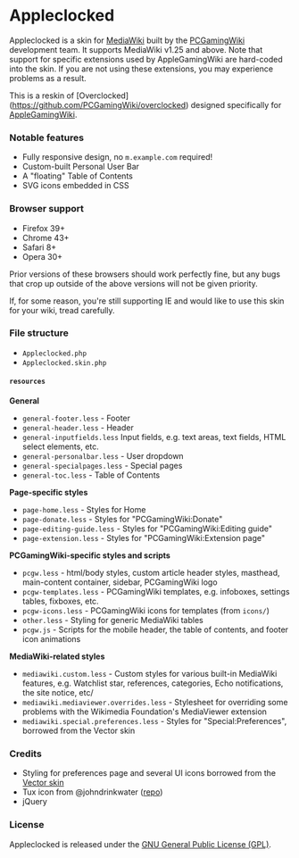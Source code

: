 Appleclocked
========

Appleclocked is a skin for [MediaWiki](https://www.mediawiki.org/wiki/MediaWiki) built by the [PCGamingWiki](http://pcgamingwiki.com) development team. It supports MediaWiki v1.25 and above. Note that support for specific extensions used by AppleGamingWiki are hard-coded into the skin. If you are not using these extensions, you may experience problems as a result.

This is a reskin of [Overclocked] (https://github.com/PCGamingWiki/overclocked) designed specifically for [AppleGamingWiki](https://applegamingwiki.com).

### Notable features

* Fully responsive design, no `m.example.com` required!
* Custom-built Personal User Bar
* A "floating" Table of Contents
* SVG icons embedded in CSS


### Browser support
* Firefox 39+
* Chrome 43+
* Safari 8+
* Opera 30+

Prior versions of these browsers should work perfectly fine, but any bugs that crop up outside of the above versions will not be given priority.

If, for some reason, you're still supporting IE and would like to use this skin for your wiki, tread carefully.


### File structure

* `Appleclocked.php`
* `Appleclocked.skin.php`

#### `resources`

**General**
* `general-footer.less` - Footer
* `general-header.less` - Header
* `general-inputfields.less` Input fields, e.g. text areas, text fields, HTML select elements, etc.
* `general-personalbar.less` - User dropdown
* `general-specialpages.less` - Special pages
* `general-toc.less` - Table of Contents

**Page-specific styles**
* `page-home.less` - Styles for Home
* `page-donate.less` - Styles for "PCGamingWiki:Donate"
* `page-editing-guide.less` - Styles for "PCGamingWiki:Editing guide"
* `page-extension.less` - Styles for "PCGamingWiki:Extension page"

**PCGamingWiki-specific styles and scripts**
* `pcgw.less` - html/body styles, custom article header styles, masthead, main-content container, sidebar, PCGamingWiki logo
* `pcgw-templates.less` - PCGamingWiki templates, e.g. infoboxes, settings tables, fixboxes, etc.
* `pcgw-icons.less` - PCGamingWiki icons for templates (from `icons/`)
* `other.less` - Styling for generic MediaWiki tables
* `pcgw.js` - Scripts for the mobile header, the table of contents, and footer icon animations

**MediaWiki-related styles**
* `mediawiki.custom.less` - Custom styles for various built-in MediaWiki features, e.g. Watchlist star, references, categories, Echo notifications, the site notice, etc/
* `mediawiki.mediaviewer.overrides.less` - Stylesheet for overriding some problems with the Wikimedia Foundation's MediaViewer extension
* `mediawiki.special.preferences.less` - Styles for "Special:Preferences", borrowed from the Vector skin


### Credits

* Styling for preferences page and several UI icons borrowed from the [Vector skin](https://www.mediawiki.org/wiki/Skin:Vector)
* Tux icon from @johndrinkwater ([repo](https://github.com/johndrinkwater/svg-tux))
* jQuery


### License

Appleclocked is released under the [GNU General Public License (GPL)](http://opensource.org/licenses/GPL-2.0).
